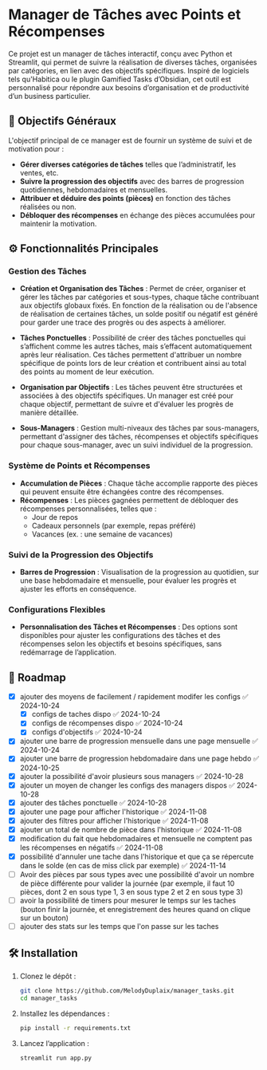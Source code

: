 
# Manager de Tâches avec Points et Récompenses

Ce projet est un manager de tâches interactif, conçu avec Python et Streamlit, qui permet de suivre la réalisation de diverses tâches, organisées par catégories, en lien avec des objectifs spécifiques. Inspiré de logiciels tels qu'Habitica ou le plugin Gamified Tasks d’Obsidian, cet outil est personnalisé pour répondre aux besoins d’organisation et de productivité d’un business particulier.

## 🎯 Objectifs Généraux

L'objectif principal de ce manager est de fournir un système de suivi et de motivation pour :
- **Gérer diverses catégories de tâches** telles que l’administratif, les ventes, etc.
- **Suivre la progression des objectifs** avec des barres de progression quotidiennes, hebdomadaires et mensuelles.
- **Attribuer et déduire des points (pièces)** en fonction des tâches réalisées ou non.
- **Débloquer des récompenses** en échange des pièces accumulées pour maintenir la motivation.

## ⚙️ Fonctionnalités Principales

### Gestion des Tâches

- **Création et Organisation des Tâches** : Permet de créer, organiser et gérer les tâches par catégories et sous-types, chaque tâche contribuant aux objectifs globaux fixés. En fonction de la réalisation ou de l'absence de réalisation de certaines tâches, un solde positif ou négatif est généré pour garder une trace des progrès ou des aspects à améliorer.

- **Tâches Ponctuelles** : Possibilité de créer des tâches ponctuelles qui s’affichent comme les autres tâches, mais s’effacent automatiquement après leur réalisation. Ces tâches permettent d'attribuer un nombre spécifique de points lors de leur création et contribuent ainsi au total des points au moment de leur exécution.

- **Organisation par Objectifs** : Les tâches peuvent être structurées et associées à des objectifs spécifiques. Un manager est créé pour chaque objectif, permettant de suivre et d'évaluer les progrès de manière détaillée.

- **Sous-Managers** : Gestion multi-niveaux des tâches par sous-managers, permettant d'assigner des tâches, récompenses et objectifs spécifiques pour chaque sous-manager, avec un suivi individuel de la progression.

### Système de Points et Récompenses

- **Accumulation de Pièces** : Chaque tâche accomplie rapporte des pièces qui peuvent ensuite être échangées contre des récompenses.
- **Récompenses** : Les pièces gagnées permettent de débloquer des récompenses personnalisées, telles que :
  - Jour de repos
  - Cadeaux personnels (par exemple, repas préféré)
  - Vacances (ex. : une semaine de vacances)

### Suivi de la Progression des Objectifs

- **Barres de Progression** : Visualisation de la progression au quotidien, sur une base hebdomadaire et mensuelle, pour évaluer les progrès et ajuster les efforts en conséquence.
  
### Configurations Flexibles

- **Personnalisation des Tâches et Récompenses** : Des options sont disponibles pour ajuster les configurations des tâches et des récompenses selon les objectifs et besoins spécifiques, sans redémarrage de l’application.

## 🔄 Roadmap

- [x] ajouter des moyens de facilement / rapidement modifer les configs ✅ 2024-10-24
	- [x] configs de taches dispo ✅ 2024-10-24
	- [x] configs de récompenses dispo ✅ 2024-10-24
	- [x] configs d'objectifs ✅ 2024-10-24
- [x] ajouter une barre de progression mensuelle dans une page mensuelle ✅ 2024-10-24
- [x] ajouter une barre de progression hebdomadaire dans une page hebdo ✅ 2024-10-25
- [x] ajouter la possibilité d'avoir plusieurs sous managers ✅ 2024-10-28
- [x] ajouter un moyen de changer les configs des managers dispos ✅ 2024-10-28
- [x] ajouter des tâches ponctuelle ✅ 2024-10-28
- [x] ajouter une page pour afficher l'historique ✅ 2024-11-08
- [x] ajouter des filtres pour afficher l'historique ✅ 2024-11-08
- [x] ajouter un total de nombre de pièce dans l'historique ✅ 2024-11-08
- [x] modification du fait que hebdomadaires et mensuelle ne comptent pas les récompenses en négatifs ✅ 2024-11-08
- [x] possibilité d'annuler une tache dans l'historique et que ça se répercute dans le solde (en cas de miss click par exemple) ✅ 2024-11-14
- [ ] Avoir des pièces par sous types avec une possibilité d'avoir un nombre de pièce différente pour valider la journée (par exemple, il faut 10 pièces, dont 2 en sous type 1, 3 en sous type 2 et 2 en sous type 3) 
- [ ] avoir la possibilité de timers pour mesurer le temps sur les taches (bouton finir la journée, et enregistrement des heures quand on clique sur un bouton) 
- [ ] ajouter des stats sur les temps que l'on passe sur les taches 

## 🛠️ Installation

1. Clonez le dépôt :
   ```bash
   git clone https://github.com/MelodyDuplaix/manager_tasks.git
   cd manager_tasks
   ```

2. Installez les dépendances :
   ```bash
   pip install -r requirements.txt
   ```

3. Lancez l’application :
   ```bash
   streamlit run app.py
   ```


